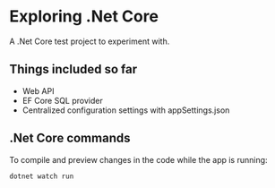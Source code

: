 # Exploring .Net Core 

A .Net Core test project to experiment with.


## Things included so far

- Web API
- EF Core SQL provider
- Centralized configuration settings with appSettings.json


## .Net Core commands

To compile and preview changes in the code while the app is running:

```sh
dotnet watch run
```
